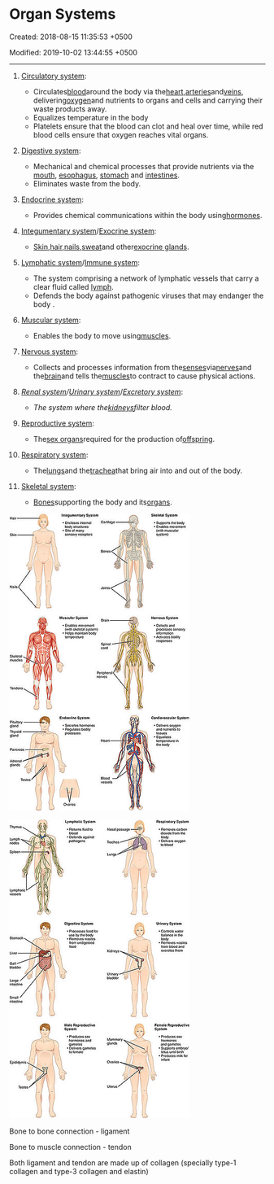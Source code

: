 # Organ Systems

Created: 2018-08-15 11:35:53 +0500

Modified: 2019-10-02 13:44:55 +0500

---

1.  [Circulatory system](https://en.wikipedia.org/wiki/Circulatory_system):
    -   Circulates[blood](https://en.wikipedia.org/wiki/Blood)around the body via the[heart](https://en.wikipedia.org/wiki/Human_heart),[arteries](https://en.wikipedia.org/wiki/Artery)and[veins](https://en.wikipedia.org/wiki/Vein), delivering[oxygen](https://en.wikipedia.org/wiki/Oxygen)and nutrients to organs and cells and carrying their waste products away.
    -   Equalizes temperature in the body
    -   Platelets ensure that the blood can clot and heal over time, while red blood cells ensure that oxygen reaches vital organs.

2.  [Digestive system](https://en.wikipedia.org/wiki/Digestive_system):
    -   Mechanical and chemical processes that provide nutrients via the [mouth](https://en.wikipedia.org/wiki/Human_mouth), [esophagus](https://en.wikipedia.org/wiki/Esophagus), [stomach](https://en.wikipedia.org/wiki/Stomach) and [intestines](https://en.wikipedia.org/wiki/Intestine).
    -   Eliminates waste from the body.

3.  [Endocrine system](https://en.wikipedia.org/wiki/Endocrine_system):
    -   Provides chemical communications within the body using[hormones](https://en.wikipedia.org/wiki/Hormone).

4.  [Integumentary system](https://en.wikipedia.org/wiki/Integumentary_system)/[Exocrine system](https://en.wikipedia.org/wiki/Exocrine_system):
    -   [Skin](https://en.wikipedia.org/wiki/Human_skin),[hair](https://en.wikipedia.org/wiki/Human_hair),[nails](https://en.wikipedia.org/wiki/Nail_(anatomy)),[sweat](https://en.wikipedia.org/wiki/Sweat_gland)and other[exocrine glands](https://en.wikipedia.org/wiki/Exocrine_gland).

5.  [Lymphatic system](https://en.wikipedia.org/wiki/Lymphatic_system)/[Immune system](https://en.wikipedia.org/wiki/Immune_system):
    -   The system comprising a network of lymphatic vessels that carry a clear fluid called [lymph](https://en.wikipedia.org/wiki/Lymph).
    -   Defends the body against pathogenic viruses that may endanger the body .

6.  [Muscular system](https://en.wikipedia.org/wiki/Muscular_system):
    -   Enables the body to move using[muscles](https://en.wikipedia.org/wiki/Muscle).

7.  [Nervous system](https://en.wikipedia.org/wiki/Nervous_system):
    -   Collects and processes information from the[senses](https://en.wikipedia.org/wiki/Sense)via[nerves](https://en.wikipedia.org/wiki/Nerve)and the[brain](https://en.wikipedia.org/wiki/Human_brain)and tells the[muscles](https://en.wikipedia.org/wiki/Muscle)to contract to cause physical actions.

8.  *[Renal system](https://en.wikipedia.org/wiki/Renal_system)/[Urinary system](https://en.wikipedia.org/wiki/Urinary_system)*/[*Excretory system*](https://en.wikipedia.org/wiki/Excretory_system):
    -   *The system where the[kidneys](https://en.wikipedia.org/wiki/Kidneys)filter blood.*

9.  [Reproductive system](https://en.wikipedia.org/wiki/Reproductive_system):
    -   The[sex organs](https://en.wikipedia.org/wiki/Sex_organ)required for the production of[offspring](https://en.wikipedia.org/wiki/Offspring).

10. [Respiratory system](https://en.wikipedia.org/wiki/Respiratory_system):
    -   The[lungs](https://en.wikipedia.org/wiki/Lung)and the[trachea](https://en.wikipedia.org/wiki/Trachea)that bring air into and out of the body.

11. [Skeletal system](https://en.wikipedia.org/wiki/Skeletal_system):
    -   [Bones](https://en.wikipedia.org/wiki/Bone)supporting the body and its[organs](https://en.wikipedia.org/wiki/Organ_(anatomy)).

![image](media/Organ-Systems-image1.jpg)

![](media/Organ-Systems-image2.jpg)

Bone to bone connection - ligament

Bone to muscle connection - tendon

Both ligament and tendon are made up of collagen (specially type-1 collagen and type-3 collagen and elastin)
